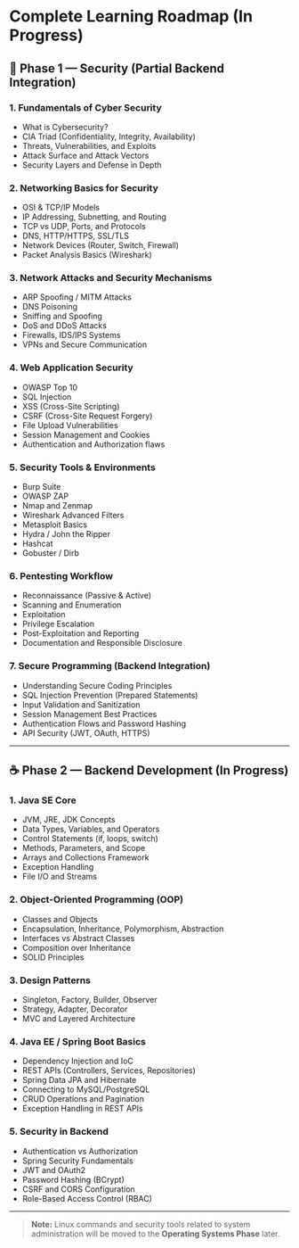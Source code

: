 # Complete Learning Roadmap (In Progress)

## 📘 Phase 1 — Security (Partial Backend Integration)

### 1. Fundamentals of Cyber Security
- What is Cybersecurity?
- CIA Triad (Confidentiality, Integrity, Availability)
- Threats, Vulnerabilities, and Exploits
- Attack Surface and Attack Vectors
- Security Layers and Defense in Depth

### 2. Networking Basics for Security
- OSI & TCP/IP Models
- IP Addressing, Subnetting, and Routing
- TCP vs UDP, Ports, and Protocols
- DNS, HTTP/HTTPS, SSL/TLS
- Network Devices (Router, Switch, Firewall)
- Packet Analysis Basics (Wireshark)

### 3. Network Attacks and Security Mechanisms
- ARP Spoofing / MITM Attacks
- DNS Poisoning
- Sniffing and Spoofing
- DoS and DDoS Attacks
- Firewalls, IDS/IPS Systems
- VPNs and Secure Communication

### 4. Web Application Security
- OWASP Top 10
- SQL Injection
- XSS (Cross-Site Scripting)
- CSRF (Cross-Site Request Forgery)
- File Upload Vulnerabilities
- Session Management and Cookies
- Authentication and Authorization flaws

### 5. Security Tools & Environments
- Burp Suite
- OWASP ZAP
- Nmap and Zenmap
- Wireshark Advanced Filters
- Metasploit Basics
- Hydra / John the Ripper
- Hashcat
- Gobuster / Dirb

### 6. Pentesting Workflow
- Reconnaissance (Passive & Active)
- Scanning and Enumeration
- Exploitation
- Privilege Escalation
- Post-Exploitation and Reporting
- Documentation and Responsible Disclosure

### 7. Secure Programming (Backend Integration)
- Understanding Secure Coding Principles
- SQL Injection Prevention (Prepared Statements)
- Input Validation and Sanitization
- Session Management Best Practices
- Authentication Flows and Password Hashing
- API Security (JWT, OAuth, HTTPS)

---

## ☕ Phase 2 — Backend Development (In Progress)

### 1. Java SE Core
- JVM, JRE, JDK Concepts
- Data Types, Variables, and Operators
- Control Statements (if, loops, switch)
- Methods, Parameters, and Scope
- Arrays and Collections Framework
- Exception Handling
- File I/O and Streams

### 2. Object-Oriented Programming (OOP)
- Classes and Objects
- Encapsulation, Inheritance, Polymorphism, Abstraction
- Interfaces vs Abstract Classes
- Composition over Inheritance
- SOLID Principles

### 3. Design Patterns
- Singleton, Factory, Builder, Observer
- Strategy, Adapter, Decorator
- MVC and Layered Architecture

### 4. Java EE / Spring Boot Basics
- Dependency Injection and IoC
- REST APIs (Controllers, Services, Repositories)
- Spring Data JPA and Hibernate
- Connecting to MySQL/PostgreSQL
- CRUD Operations and Pagination
- Exception Handling in REST APIs

### 5. Security in Backend
- Authentication vs Authorization
- Spring Security Fundamentals
- JWT and OAuth2
- Password Hashing (BCrypt)
- CSRF and CORS Configuration
- Role-Based Access Control (RBAC)

---

> **Note:** Linux commands and security tools related to system administration will be moved to the **Operating Systems Phase** later.

